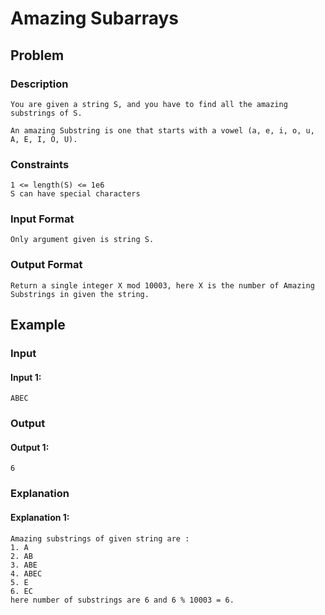 # Amazing Subarrays

## Problem

### Description

    You are given a string S, and you have to find all the amazing substrings of S.

    An amazing Substring is one that starts with a vowel (a, e, i, o, u, A, E, I, O, U).

### Constraints

    1 <= length(S) <= 1e6
    S can have special characters

### Input Format

    Only argument given is string S.

### Output Format

    Return a single integer X mod 10003, here X is the number of Amazing Substrings in given the string.

## Example

### Input

#### Input 1:

    ABEC

### Output

#### Output 1:

    6

### Explanation

#### Explanation 1:

    Amazing substrings of given string are :
    1. A
    2. AB
    3. ABE
    4. ABEC
    5. E
    6. EC
    here number of substrings are 6 and 6 % 10003 = 6.
